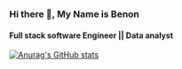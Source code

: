 ### Hi there 👋, My Name is Benon
#### Full stack software Engineer || Data analyst
[![Anurag's GitHub stats](https://github-readme-stats.vercel.app/api?username=Benonking)](https://github.com/anuraghazra/github-readme-stats)
